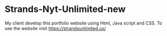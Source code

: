 # Strands-Nyt-Unlimited-new
My client develop this portfolio website using Html, Java script and CSS. To see the website visit https://strandsunlimited.us/
